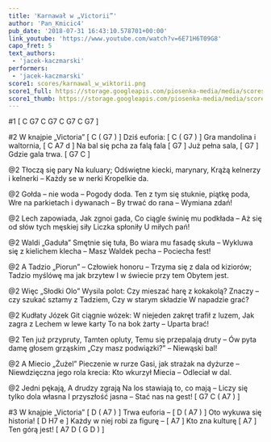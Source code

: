 ```yaml
---
title: 'Karnawał w „Victorii”'
author: 'Pan_Kmicic4'
pub_date: '2018-07-31 16:43:10.578701+00:00'
link_youtube: 'https://www.youtube.com/watch?v=6E71H6T09G8'
capo_fret: 5
text_authors:
 - 'jacek-kaczmarski'
performers:
 - 'jacek-kaczmarski'
score1: scores/karnawal_w_wiktorii.png
score1_full: https://storage.googleapis.com/piosenka-media/media/scores/karnawal_w_wiktorii.png
score1_thumb: https://storage.googleapis.com/piosenka-media/media/scores/karnawal_w_wiktorii.png.180x0_q85_upscale.png
---
```


#1
[ C G7 C G7 C G7 C G7 ]


#2
W knajpie „Victoria” [ C ( G7 ) ]
Dziś euforia: [ C ( G7 ) ]
Gra mandolina i waltornia, [ C A7 d ]
Na bal się pcha za falą fala [ G7 ]
Już pełna sala, [ G7 ]
Gdzie gala trwa. [ G7 C ]

@2
Tłoczą się pary
Na kuluary;
Odświętne kiecki, marynary,
Krążą kelnerzy i kelnerki –
Każdy se w nerki
Kropelkie da.

@2
Gołda – nie woda –
Pogody doda.
Ten z tym się stuknie, piątkę poda,
Wre na parkietach i dywanach –
By trwać do rana –
Wymiana zdań!

@2
Lech zapowiada,
Jak zgnoi gada,
Co ciągle świnię mu podkłada –
Aż się od słów tych męskiej siły
Liczka spłoniły
U miłych pań!

@2
Waldi „Gaduła”
Smętnie się tuła,
Bo wiara mu fasadę skuła –
Wykluwa się z kielichem klecha
– Masz Waldek pecha –
Pociecha fest!

@2
A Tadzio „Piorun”
– Człowiek honoru –
Trzyma się z dala od kiziorów;
Tadzio myślówę ma jak brzytew
I w świecie przy tem
Obytem jest.

@2
Więc „Słodki Olo”
Wysila polot:
Czy mieszać harę z kokakolą?
Znaczy – czy szukać sztamy z Tadziem,
Czy w starym składzie
W napadzie grać?

@2
Kudłaty Józek
Git ciągnie wózek:
W niejeden zakręt trafił z luzem,
Jak zagra z Lechem w lewe karty
To na bok żarty –
Uparta brać!

@2
Ten już przypruty,
Tamten opluty,
Temu się przepalają druty –
Ów pyta damę głosem grząskim
„Czy masz podwiązki?”
– Niewąski bal!

@2
A Miecio „Żużel”
Pieczenie w rurze
Gasi, jak strażak na dyżurze –
Niewdzięczna jego rola krecia:
Kto wkurzył Miecia –
Odleciał w dal.

@2
Jedni pękają,
A drudzy zgrają
Na los stawiają to, co mają –
Liczy się tylko dola własna
I przyszłość jasna –
Stać nas na gest! [ G7 C ( A7 ) ]

#3
W knajpie „Victoria” [ D ( A7 ) ]
Trwa euforia – [ D ( A7 ) ]
Oto wykuwa się historia! [ D H7 e ]
Każdy w niej robi za figurę –  [ A7 ]
Kto zna kulturę [ A7 ]
Ten górą jest! [ A7 D ( G D ) ]